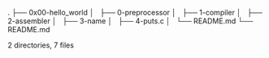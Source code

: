 .
├── 0x00-hello_world
│   ├── 0-preprocessor
│   ├── 1-compiler
│   ├── 2-assembler
│   ├── 3-name
│   ├── 4-puts.c
│   └── README.md
└── README.md

2 directories, 7 files
